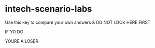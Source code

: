 # intech-scenario-labs

Use this key to compare your own answers & DO NOT LOOK HERE FIRST 

IF YO DO

YOURE A LOSER
